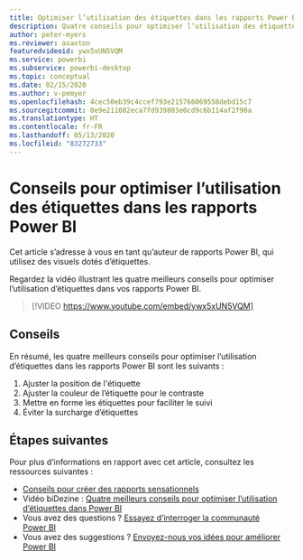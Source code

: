 ```yaml
---
title: Optimiser l’utilisation des étiquettes dans les rapports Power BI
description: Quatre conseils pour optimiser l’utilisation des étiquettes dans les visuels de rapports Power BI, dans Power BI Desktop ou dans le service Power BI.
author: peter-myers
ms.reviewer: asaxton
featuredvideoid: ywx5xUN5VQM
ms.service: powerbi
ms.subservice: powerbi-desktop
ms.topic: conceptual
ms.date: 02/15/2020
ms.author: v-pemyer
ms.openlocfilehash: 4cec50eb39c4ccef793e215766069558debd15c7
ms.sourcegitcommit: 0e9e211082eca7fd939803e0cd9c6b114af2f90a
ms.translationtype: HT
ms.contentlocale: fr-FR
ms.lasthandoff: 05/13/2020
ms.locfileid: "83272733"
---
```

# <a name="tips-to-optimize-the-use-of-labels-in-power-bi-reports"></a>Conseils pour optimiser l’utilisation des étiquettes dans les rapports Power BI

Cet article s’adresse à vous en tant qu’auteur de rapports Power BI, qui utilisez des visuels dotés d’étiquettes.

Regardez la vidéo illustrant les quatre meilleurs conseils pour optimiser l’utilisation d’étiquettes dans vos rapports Power BI.

> [!VIDEO https://www.youtube.com/embed/ywx5xUN5VQM]

## <a name="tips"></a>Conseils

En résumé, les quatre meilleurs conseils pour optimiser l’utilisation d’étiquettes dans les rapports Power BI sont les suivants :

1. Ajuster la position de l'étiquette
1. Ajuster la couleur de l’étiquette pour le contraste
1. Mettre en forme les étiquettes pour faciliter le suivi
1. Éviter la surcharge d’étiquettes

## <a name="next-steps"></a>Étapes suivantes

Pour plus d’informations en rapport avec cet article, consultez les ressources suivantes :

- [Conseils pour créer des rapports sensationnels](../create-reports/desktop-tips-and-tricks-for-creating-reports.md)
- Vidéo biDezine : [Quatre meilleurs conseils pour optimiser l’utilisation d’étiquettes dans Power BI](https://www.youtube.com/watch?v=ywx5xUN5VQM)
- Vous avez des questions ? [Essayez d’interroger la communauté Power BI](https://community.powerbi.com/)
- Vous avez des suggestions ? [Envoyez-nous vos idées pour améliorer Power BI](https://ideas.powerbi.com)


